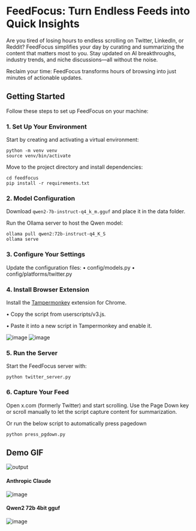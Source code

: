 # FeedFocus: Turn Endless Feeds into Quick Insights

Are you tired of losing hours to endless scrolling on Twitter, LinkedIn, or Reddit? FeedFocus simplifies your day by curating and summarizing the content that matters most to you. Stay updated on AI breakthroughs, industry trends, and niche discussions—all without the noise.

Reclaim your time: FeedFocus transforms hours of browsing into just minutes of actionable updates.

## Getting Started

Follow these steps to set up FeedFocus on your machine:

### 1. Set Up Your Environment

Start by creating and activating a virtual environment:

```
python -m venv venv  
source venv/bin/activate  
```

Move to the project directory and install dependencies:

```
cd feedfocus  
pip install -r requirements.txt  
```

### 2. Model Configuration

Download `qwen2-7b-instruct-q4_k_m.gguf` and place it in the data folder.

Run the Ollama server to host the Qwen model:
```
ollama pull qwen2:72b-instruct-q4_K_S  
ollama serve  
```

### 3. Configure Your Settings

Update the configuration files:
	•	config/models.py
	•	config/platforms/twitter.py

### 4. Install Browser Extension

Install the [Tampermonkey](https://chromewebstore.google.com/detail/tampermonkey/dhdgffkkebhmkfjojejmpbldmpobfkfo) extension for Chrome.

•	Copy the script from userscripts/v3.js.

•	Paste it into a new script in Tampermonkey and enable it.

![image](https://github.com/user-attachments/assets/72eb03bd-faa9-4511-ad7b-13ccd83de621)
![image](https://github.com/user-attachments/assets/fcf4b57c-d28c-47d1-aabe-31609a01d8dd)

### 5. Run the Server

Start the FeedFocus server with:
```
python twitter_server.py  
```

### 6. Capture Your Feed

Open x.com (formerly Twitter) and start scrolling. Use the Page Down key or scroll manually to let the script capture content for summarization.

Or run the below script to automatically press pagedown
```
python press_pgdown.py
```

## Demo GIF
![output](https://github.com/user-attachments/assets/877fcdb9-14be-424d-a62b-71fb23b30b41)

#### Anthropic Claude
![image](https://github.com/user-attachments/assets/2cd3ca19-5738-42bd-8f43-da22145fc009)

#### Qwen2 72b 4bit gguf
![image](https://github.com/user-attachments/assets/9a830f81-7143-4f56-af1d-85ba2de3cb7a)



